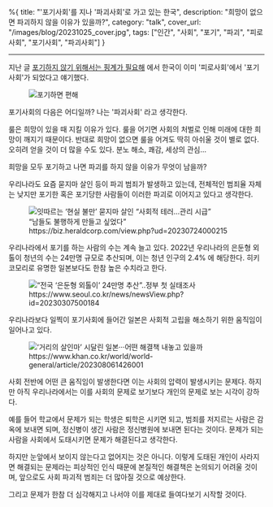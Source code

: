 %{
title: "'포기사회'를 지나 '파괴사회'로 가고 있는 한국",
description: "희망이 없으면 파괴하지 않을 이유가 있을까?",
category: "talk",
cover_url: "/images/blog/20231025_cover.jpg",
tags: ["인간", "사회", "포기", "파괴", "피로사회", "포기사회", "파괴사회"]
}

---

지난 글 [포기하지 않기 위해서는 핑계가 필요해](./blog/ko/excuse-to-avoid-giving-up) 에서 한국이 이미 '피로사회'에서 '포기사회'가 되었다고 얘기했다.

<figure>
  <img src="/images/blog/20231025_comfortable_to_give_up.webp" alt="포기하면 편해">
</figure>

포기사회의 다음은 어디일까? 나는 '파괴사회' 라고 생각한다.

룰은 희망이 있을 때 지킬 이유가 있다. 룰을 어기면 사회의 처벌로 인해 미래에 대한 희망이 깨지기 때문이다.
반대로 희망이 없으면 룰을 어겨도 딱히 아쉬울 것이 별로 없다. 오히려 얻을 것이 더 많을 수도 있다. 분노 해소, 쾌감, 세상의 관심...

희망을 모두 포기하고 나면 파괴를 하지 않을 이유가 무엇이 남을까?

우리나라도 요즘 묻지마 살인 등이 파괴 범죄가 발생하고 있는데, 전체적인 범죄율 자체는 낮지만 포기한 혹은 포기당한 사람들이 이러한 파괴로 이어지고 있다고 생각한다.

<figure>
  <img src="/images/blog/20231025_article_1.jpg" alt="잇따르는 ‘현실 불만’ 묻지마 살인 “사회적 테러…관리 시급”">
  <figcaption>“남들도 불행하게 만들고 싶었다” https://biz.heraldcorp.com/view.php?ud=20230724000215</figcaption>
</figure>

우리나라에서 포기를 하는 사람의 수는 계속 늘고 있다. 2022년 우리나라의 은둔형 외톨이 청년의 수는 24만명 규모로 추산되며, 이는 청년 인구의 2.4% 에 해당한다. 히키코모리로 유명한 일본보다도 한참 높은 수치라고 한다.

<figure>
  <img src="/images/blog/20231025_article_2.png" alt="“전국 ‘은둔형 외톨이’ 24만명 추산”..정부 첫 실태조사">
  <figcaption>https://www.seoul.co.kr/news/newsView.php?id=20230307500184</figcaption>
</figure>

우리나라보다 일찍이 포기사회에 들어간 일본은 사회적 고립을 해소하기 위한 움직임이 일어나고 있다.

<figure>
  <img src="/images/blog/20231025_article_3.jpg" alt="‘거리의 살인마’ 시달린 일본···어떤 해결책 내놓고 있을까">
  <figcaption>https://www.khan.co.kr/world/world-general/article/202308061426001</figcaption>
</figure>

사회 전반에 어떤 큰 움직임이 발생한다면 이는 사회의 압력이 발생시키는 문제다. 하지만 아직 우리나라에서는 이를 사회의 문제로 보기보다 개인의 문제로 보는 시각이 강하다.

예를 들어 학교에서 문제가 되는 학생은 퇴학은 시키면 되고, 범죄를 저지르는 사람은 감옥에 보내면 되며, 정신병이 생긴 사람은 정신병원에 보내면 된다는 것이다. 문제가 되는 사람을 사회에서 도태시키면 문제가 해결된다고 생각한다.

하지만 눈앞에서 보이지 않는다고 없어지는 것은 아니다. 이렇게 도태된 개인이 사라지면 해결되는 문제라는 피상적인 인식 때문에 본질적인 해결책은 논의되기 어려울 것이며, 앞으로도 사회 파괴적 범죄는 더 많아질 것으로 예상한다.

그리고 문제가 한참 더 심각해지고 나서야 이를 제대로 들여다보기 시작할 것이다.
